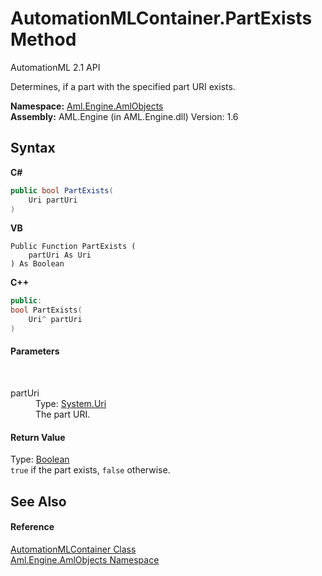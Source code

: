 # AutomationMLContainer.PartExists Method 
AutomationML 2.1 API 

Determines, if a part with the specified part URI exists.

**Namespace:**&nbsp;<a href="N_Aml_Engine_AmlObjects">Aml.Engine.AmlObjects</a><br />**Assembly:**&nbsp;AML.Engine (in AML.Engine.dll) Version: 1.6

## Syntax

**C#**<br />
``` C#
public bool PartExists(
	Uri partUri
)
```

**VB**<br />
``` VB
Public Function PartExists ( 
	partUri As Uri
) As Boolean
```

**C++**<br />
``` C++
public:
bool PartExists(
	Uri^ partUri
)
```


#### Parameters
&nbsp;<dl><dt>partUri</dt><dd>Type: <a href="https://docs.microsoft.com/dotnet/api/system.uri" target="_parent" rel="noopener noreferrer">System.Uri</a><br />The part URI.</dd></dl>

#### Return Value
Type: <a href="https://docs.microsoft.com/dotnet/api/system.boolean" target="_parent" rel="noopener noreferrer">Boolean</a><br />`true` if the part exists, `false` otherwise.

## See Also


#### Reference
<a href="T_Aml_Engine_AmlObjects_AutomationMLContainer">AutomationMLContainer Class</a><br /><a href="N_Aml_Engine_AmlObjects">Aml.Engine.AmlObjects Namespace</a><br />
